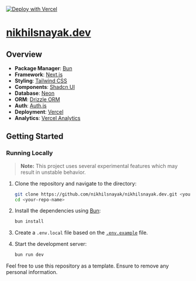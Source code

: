 [![Deploy with Vercel](https://vercel.com/button)](https://vercel.com/new/clone?repository-url=https%3A%2F%2Fgithub.com%2Fnikhilsnayak%2Fnikhilsnayak.dev)

# [nikhilsnayak.dev](https://nikhilsnayak.dev)

## Overview

- **Package Manager**: [Bun](https://bun.sh)
- **Framework**: [Next.js](https://nextjs.org/)
- **Styling**: [Tailwind CSS](https://tailwindcss.com)
- **Components**: [Shadcn UI](https://ui.shadcn.com/)
- **Database**: [Neon](https://neon.tech/home)
- **ORM**: [Drizzle ORM](https://orm.drizzle.team/)
- **Auth**: [Auth.js](https://authjs.dev/)
- **Deployment**: [Vercel](https://vercel.com)
- **Analytics**: [Vercel Analytics](https://vercel.com/analytics)

## Getting Started

### Running Locally

> **Note:** This project uses several experimental features which may result in unstable behavior.

1. Clone the repository and navigate to the directory:

   ```bash
   git clone https://github.com/nikhilsnayak/nikhilsnayak.dev.git <your-repo-name>
   cd <your-repo-name>
   ```

2. Install the dependencies using [Bun](https://bun.sh):

   ```bash
   bun install
   ```

3. Create a `.env.local` file based on the [`.env.example`](./.env.example) file.

4. Start the development server:

   ```bash
   bun run dev
   ```

Feel free to use this repository as a template. Ensure to remove any personal information.
